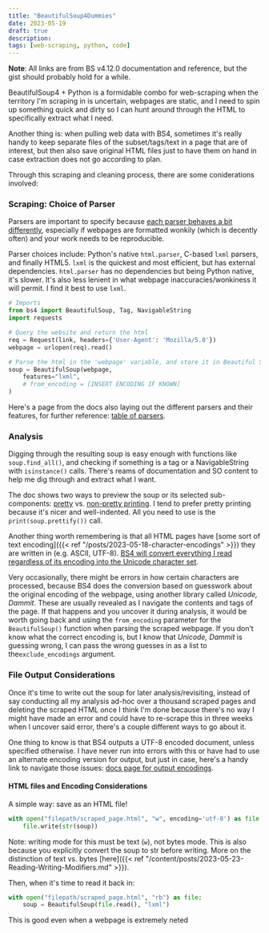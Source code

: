 ```yaml
---
title: "BeautifulSoup4Dummies"
date: 2023-05-19
draft: true
description: 
tags: [web-scraping, python, code]
---
```


**Note**: All links are from BS v4.12.0 documentation and reference, but the gist should probably hold for a while.

BeautifulSoup4 + Python is a formidable combo for web-scraping when the territory I'm scraping in is uncertain, webpages are static, and I need to spin up something quick and dirty so I can hunt around through the HTML to specifically extract what I need. 

Another thing is: when pulling web data with BS4, sometimes it's really handy to keep separate files of the subset/tags/text in a page that are of interest, but then also save original HTML files just to have them on hand in case extraction does not go according to plan.

Through this scraping and cleaning process, there are some coniderations involved:

### Scraping: Choice of Parser

Parsers are important to specify because [each parser behaves a bit differently](https://www.crummy.com/software/BeautifulSoup/bs4/doc/#differences-between-parsers), especially if webpages are formatted wonkily (which is decently often) and your work needs to be reproducible.

Parser choices include: Python's native ```html.parser```, C-based ```lxml``` parsers, and finally HTML5. ```lxml``` is the quickest and most efficient, but has external dependencies. ```html.parser``` has no dependencies but being Python native, it's slower. It's also less lenient in what webpage inaccuracies/wonkiness it will permit. I find it best to use ```lxml```.

```python
# Imports
from bs4 import BeautifulSoup, Tag, NavigableString
import requests

# Query the website and return the html
req = Request(link, headers={'User-Agent': 'Mozilla/5.0'})
webpage = urlopen(req).read()

# Parse the html in the 'webpage' variable, and store it in Beautiful Soup format
soup = BeautifulSoup(webpage, 
    features="lxml", 
    # from_encoding = [INSERT ENCODING IF KNOWN]
)
```

Here's a page from the docs also laying out the different parsers and their features, for further reference: [table of parsers](https://www.crummy.com/software/BeautifulSoup/bs4/doc/#installing-a-parser).

### Analysis

Digging through the resulting soup is easy enough with functions like ```soup.find_all()```, and checking if something is a tag or a NavigableString with ```isinstance()``` calls. There's reams of documentation and SO content to help me dig through and extract what I want.

The doc shows two ways to preview the soup or its selected sub-components: [pretty](https://www.crummy.com/software/BeautifulSoup/bs4/doc/#pretty-printing) vs. [non-pretty printing](https://www.crummy.com/software/BeautifulSoup/bs4/doc/#non-pretty-printing). I tend to prefer pretty printing because it's nicer and well-indented. All you need to use is the ```print(soup.prettify())``` call. 

Another thing worth remembering is that all HTML pages have [some sort of text encoding]({{< ref "/posts/2023-05-18-character-encodings" >}}) they are written in (e.g. ASCII, UTF-8). [BS4 will convert everything I read regardless of its encoding into the Unicode character set](https://www.crummy.com/software/BeautifulSoup/bs4/doc/#encodings). 

Very occasionally, there might be errors in how certain characters are processed, because BS4 does the conversion based on guesswork about the original encoding of the webpage, using another library called _Unicode, Dammit_. These are usually revealed as I navigate the contents and tags of the page. If that happens and you uncover it during analysis, it would be worth going back and using the ```from_encoding``` parameter for the ```BeautifulSoup()``` function when parsing the scraped webpage. If you don’t know what the correct encoding is, but I know that _Unicode, Dammit_ is guessing wrong, I can pass the wrong guesses in as a list to the```exclude_encodings``` argument.


### File Output Considerations

Once it's time to write out the soup for later analysis/revisiting, instead of say conducting all my analysis ad-hoc over a thousand scraped pages and deleting the scraped HTML once I think I'm done because there's no way I might have made an error and could have to re-scrape this in three weeks when I uncover said error, there's a couple different ways to go about it.

One thing to know is that BS4 outputs a UTF-8 encoded document, unless specified otherwise. I have never run into errors with this or have had to use an alternate encoding version for output, but just in case, here's a handy link to navigate those issues: [docs page for output encodings](https://www.crummy.com/software/BeautifulSoup/bs4/doc/#output-encoding).

#### HTML files and Encoding Considerations

A simple way: save as an HTML file!

```python
with open("filepath/scraped_page.html", "w", encoding='utf-8') as file:
    file.write(str(soup))
```

Note: writing mode for this must be text (```w```), not bytes mode. This is also because you explicitly convert the soup to str before writing. More on the distinction of text vs. bytes [here]({{< ref "/content/posts/2023-05-23-Reading-Writing-Modifiers.md" >}}).

Then, when it's time to read it back in:

```python
with open("filepath/scraped_page.html", "rb") as file:
    soup = BeautifulSoup(file.read(), "lxml")
```

This is good even when a webpage is extremely neted